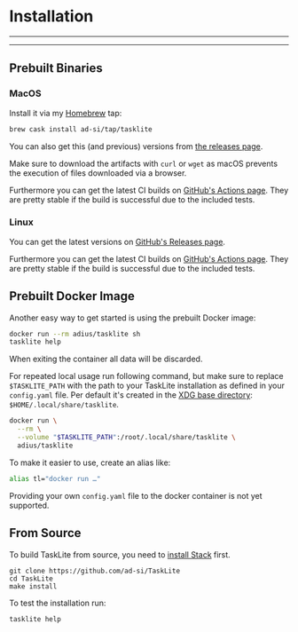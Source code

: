 # Installation

---
<!-- toc -->
---

## Prebuilt Binaries

### MacOS

Install it via my [Homebrew](https://brew.sh) tap:

```sh
brew cask install ad-si/tap/tasklite
```

You can also get this (and previous) versions from
[the releases page](https://github.com/ad-si/TaskLite/releases).

Make sure to download the artifacts with `curl` or `wget`
as macOS prevents the execution of files downloaded via a browser.

Furthermore you can get the latest CI builds on
[GitHub's Actions page](https://github.com/ad-si/TaskLite/actions).
They are pretty stable if the build is successful due to the included tests.


### Linux

You can get the latest versions on
[GitHub's Releases page](https://github.com/ad-si/TaskLite/releases).

Furthermore you can get the latest CI builds on
[GitHub's Actions page](https://github.com/ad-si/TaskLite/actions).
They are pretty stable if the build is successful due to the included tests.


## Prebuilt Docker Image

Another easy way to get started is using the prebuilt Docker image:

```sh
docker run --rm adius/tasklite sh
tasklite help
```

When exiting the container all data will be discarded.

For repeated local usage run following command,
but make sure to replace `$TASKLITE_PATH` with the path to your
TaskLite installation as defined in your `config.yaml` file.
Per default it's created in the [XDG base directory]:
`$HOME/.local/share/tasklite`.

[XDG base directory]: https://standards.freedesktop.org/basedir-spec/latest/

```sh
docker run \
  --rm \
  --volume "$TASKLITE_PATH":/root/.local/share/tasklite \
  adius/tasklite
```

To make it easier to use, create an alias like:

```sh
alias tl="docker run …"
```

Providing your own `config.yaml` file to the docker container
is not yet supported.


## From Source

To build TaskLite from source, you need to [install Stack] first.

[install Stack]: https://docs.haskellstack.org/en/stable/install_and_upgrade/

```shell
git clone https://github.com/ad-si/TaskLite
cd TaskLite
make install
```

To test the installation run:

```shell
tasklite help
```
